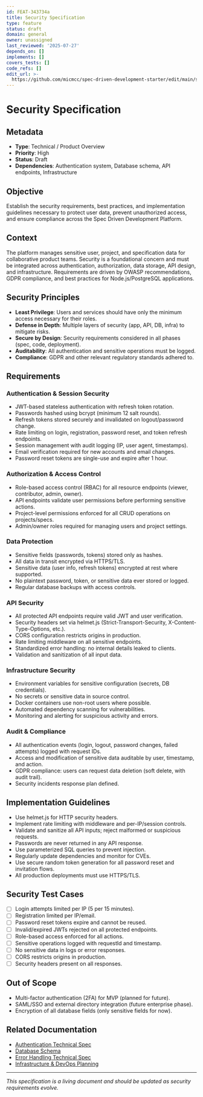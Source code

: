 ```yaml
---
id: FEAT-343734a
title: Security Specification
type: feature
status: draft
domain: general
owner: unassigned
last_reviewed: '2025-07-27'
depends_on: []
implements: []
covers_tests: []
code_refs: []
edit_url: >-
  https://github.com/micmcc/spec-driven-development-starter/edit/main/specs/product-overview/security.md
---
```

# Security Specification

## Metadata

- **Type**: Technical / Product Overview
- **Priority**: High
- **Status**: Draft
- **Dependencies**: Authentication system, Database schema, API endpoints, Infrastructure

## Objective

Establish the security requirements, best practices, and implementation guidelines necessary to protect user data, prevent unauthorized access, and ensure compliance across the Spec Driven Development Platform.

## Context

The platform manages sensitive user, project, and specification data for collaborative product teams. Security is a foundational concern and must be integrated across authentication, authorization, data storage, API design, and infrastructure. Requirements are driven by OWASP recommendations, GDPR compliance, and best practices for Node.js/PostgreSQL applications.

## Security Principles

- **Least Privilege**: Users and services should have only the minimum access necessary for their roles.
- **Defense in Depth**: Multiple layers of security (app, API, DB, infra) to mitigate risks.
- **Secure by Design**: Security requirements considered in all phases (spec, code, deployment).
- **Auditability**: All authentication and sensitive operations must be logged.
- **Compliance**: GDPR and other relevant regulatory standards adhered to.

## Requirements

### Authentication & Session Security

- JWT-based stateless authentication with refresh token rotation.
- Passwords hashed using bcrypt (minimum 12 salt rounds).
- Refresh tokens stored securely and invalidated on logout/password change.
- Rate limiting on login, registration, password reset, and token refresh endpoints.
- Session management with audit logging (IP, user agent, timestamps).
- Email verification required for new accounts and email changes.
- Password reset tokens are single-use and expire after 1 hour.

### Authorization & Access Control

- Role-based access control (RBAC) for all resource endpoints (viewer, contributor, admin, owner).
- API endpoints validate user permissions before performing sensitive actions.
- Project-level permissions enforced for all CRUD operations on projects/specs.
- Admin/owner roles required for managing users and project settings.

### Data Protection

- Sensitive fields (passwords, tokens) stored only as hashes.
- All data in transit encrypted via HTTPS/TLS.
- Sensitive data (user info, refresh tokens) encrypted at rest where supported.
- No plaintext password, token, or sensitive data ever stored or logged.
- Regular database backups with access controls.

### API Security

- All protected API endpoints require valid JWT and user verification.
- Security headers set via helmet.js (Strict-Transport-Security, X-Content-Type-Options, etc.).
- CORS configuration restricts origins in production.
- Rate limiting middleware on all sensitive endpoints.
- Standardized error handling: no internal details leaked to clients.
- Validation and sanitization of all input data.

### Infrastructure Security

- Environment variables for sensitive configuration (secrets, DB credentials).
- No secrets or sensitive data in source control.
- Docker containers use non-root users where possible.
- Automated dependency scanning for vulnerabilities.
- Monitoring and alerting for suspicious activity and errors.

### Audit & Compliance

- All authentication events (login, logout, password changes, failed attempts) logged with request IDs.
- Access and modification of sensitive data auditable by user, timestamp, and action.
- GDPR compliance: users can request data deletion (soft delete, with audit trail).
- Security incidents response plan defined.

## Implementation Guidelines

- Use helmet.js for HTTP security headers.
- Implement rate limiting with middleware and per-IP/session controls.
- Validate and sanitize all API inputs; reject malformed or suspicious requests.
- Passwords are never returned in any API response.
- Use parameterized SQL queries to prevent injection.
- Regularly update dependencies and monitor for CVEs.
- Use secure random token generation for all password reset and invitation flows.
- All production deployments must use HTTPS/TLS.

## Security Test Cases

- [ ] Login attempts limited per IP (5 per 15 minutes).
- [ ] Registration limited per IP/email.
- [ ] Password reset tokens expire and cannot be reused.
- [ ] Invalid/expired JWTs rejected on all protected endpoints.
- [ ] Role-based access enforced for all actions.
- [ ] Sensitive operations logged with requestId and timestamp.
- [ ] No sensitive data in logs or error responses.
- [ ] CORS restricts origins in production.
- [ ] Security headers present on all responses.

## Out of Scope

- Multi-factor authentication (2FA) for MVP (planned for future).
- SAML/SSO and external directory integration (future enterprise phase).
- Encryption of all database fields (only sensitive fields for now).

## Related Documentation

- [Authentication Technical Spec](../technical/authentication.md)
- [Database Schema](./db-schema.md)
- [Error Handling Technical Spec](../technical/error-handling.md)
- [Infrastructure & DevOps Planning](../../planning/TODO.devops.md)

---
*This specification is a living document and should be updated as security requirements evolve.*
